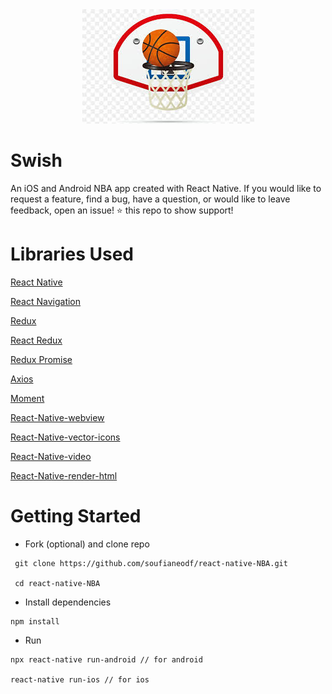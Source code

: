 <div style="text-align:center"><img src="./assets/images/logo.jpg" /></div>

# Swish 
An iOS and Android NBA app created with React Native. If you would like to request a feature, find a bug, have a question, or would like to leave feedback, open an issue! ⭐️ this repo to show support!

# Libraries Used
[React Native](https://github.com/facebook/react-native)

[React Navigation](https://reactnavigation.org/)

[Redux](https://redux.js.org/)

[React Redux](https://github.com/reduxjs/react-redux)

[Redux Promise](https://github.com/capaj/react-promise)

[Axios](https://github.com/qiangmao/axios)

[Moment](https://momentjs.com/)

[React-Native-webview](https://github.com/react-native-community/react-native-webview)

[React-Native-vector-icons](https://github.com/oblador/react-native-vector-icons)

[React-Native-video](https://github.com/react-native-community/react-native-video)

[React-Native-render-html](https://github.com/archriss/react-native-render-html)

# Getting Started
* Fork (optional) and clone repo
```
 git clone https://github.com/soufianeodf/react-native-NBA.git 

 cd react-native-NBA
```
* Install dependencies
```
npm install
```
* Run
```
npx react-native run-android // for android

react-native run-ios // for ios
```
